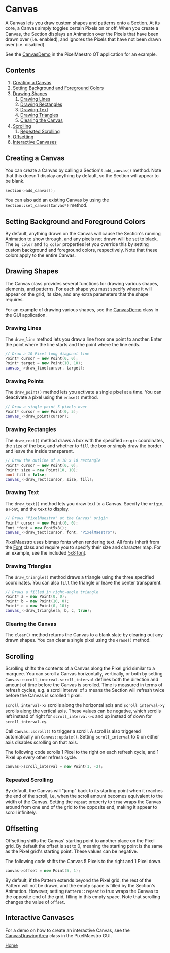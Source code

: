 # Canvas
A Canvas lets you draw custom shapes and patterns onto a Section. At its core, a Canvas simply toggles certain Pixels on or off. When you create a Canvas, the Section displays an Animation over the Pixels that have been drawn over (i.e. enabled), and ignores the Pixels that have not been drawn over (i.e. disabled).

See the [CanvasDemo](../gui/demo/canvasdemo.cpp) in the PixelMaestro QT application for an example.

## Contents
1. [Creating a Canvas](#creating-a-canvas)
2. [Setting Background and Foreground Colors](#setting-background-and-foreground-colors)
3. [Drawing Shapes](#drawing-shapes)
	1. [Drawing Lines](#drawing-lines)
	2. [Drawing Rectangles](#drawing-rectangles)
	3. [Drawing Text](#drawing-text)
	4. [Drawing Triangles](#drawing-triangles)
	5. [Clearing the Canvas](#clearing-the-canvas)
4. [Scrolling](#scrolling)
	1. [Repeated Scrolling](#repeated-scrolling)
5. [Offsetting](#offsetting)
6. [Interactive Canvases](#interactive-canvases)

## Creating a Canvas
You can create a Canvas by calling a Section's `add_canvas()` method. Note that this doesn't display anything by default, so the Section will appear to be blank.

```c++
section->add_canvas();
```
You can also add an existing Canvas by using the `Section::set_canvas(Canvas*)` method.

## Setting Background and Foreground Colors
By default, anything drawn on the Canvas will cause the Section's running Animation to show through, and any pixels not drawn will be set to black. The `bg_color` and `fg_color` properties let you override this by setting custom background and foreground colors, respectively. Note that these colors apply to the entire Canvas.

## Drawing Shapes
The Canvas class provides several functions for drawing various shapes, elements, and patterns. For each shape you must specify where it will appear on the grid, its size, and any extra parameters that the shape requires.

For an example of drawing various shapes, see the [CanvasDemo](../gui/demo/canvasdemo.cpp) class in the GUI application.

### Drawing Lines
The `draw_line` method lets you draw a line from one point to another. Enter the point where the line starts and the point where the line ends.

```c++
// Draw a 10 Pixel long diagonal line
Point* cursor = new Point(0, 0);
Point* target = new Point(10, 10);
canvas_->draw_line(cursor, target);
```

### Drawing Points
The `draw_point()` method lets you activate a single pixel at a time. You can deactivate a pixel using the `erase()` method.

```c++
// Draw a single point 5 pixels over
Point* cursor = new Point(0, 5);
canvas_->draw_point(cursor);
```

### Drawing Rectangles
The `draw_rect()` method draws a box with the specified `origin` coordinates, the `size` of the box, and whether to `fill` the box or simply draw the border and leave the inside transparent.

```c++
// Draw the outline of a 10 x 10 rectangle 
Point* cursor = new Point(0, 0);
Point* size = new Point(10, 10);
bool fill = false;
canvas_->draw_rect(cursor, size, fill);
```

### Drawing Text
The `draw_text()` method lets you draw text to a Canvas. Specify the `origin`, a `Font`, and the `text` to display.

```c++
// Draws "PixelMaestro" at the Canvas' origin
Point* cursor = new Point(0, 0);
Font *font = new Font5x8();
canvas_->draw_text(cursor, font, "PixelMaestro");
```

PixelMaestro uses bitmap fonts when rendering text. All fonts inherit from the [Font](../src/canvas/fonts/font.h) class and require you to specify their size and character map. For an example, see the included [5x8 font](../src/canvas/fonts/font5x8.h).

### Drawing Triangles
The `draw_triangle()` method draws a triangle using the three specified coordinates. You can also `fill` the triangle or leave the center transparent.

```c++
// Draws a filled in right-angle triangle
Point* a = new Point(0, 0);
Point* b = new Point(10, 0);
Point* c = new Point(0, 10);
canvas_->draw_triangle(a, b, c, true);
```

### Clearing the Canvas
The `clear()` method returns the Canvas to a blank slate by clearing out any drawn shapes. You can clear a single pixel using the `erase()` method.

## Scrolling
Scrolling shifts the contents of a Canvas along the Pixel grid similar to a marquee. You can scroll a Canvas horizontally, vertically, or both by setting `Canvas::scroll_interval`. `scroll_interval` defines both the direction and amount of time before the Canvas is scrolled. Time is measured in terms of refresh cycles, e.g. a scroll interval of `2` means the Section will refresh twice before the Canvas is scrolled 1 pixel.

 `scroll_interval->x` scrolls along the horizontal axis and `scroll_interval->y` scrolls along the vertical axis. These values can be negative, which scrolls left instead of right for `scroll_interval->x` and up instead of down for `scroll_interval->y`.

Call `Canvas::scroll()` to trigger a scroll. A scroll is also triggered automatically on `Canvas::update()`. Setting `scroll_interval` to 0 on either axis disables scrolling on that axis.

The following code scrolls 1 Pixel to the right on each refresh cycle, and 1 Pixel up every other refresh cycle.
```c++
canvas->scroll_interval = new Point(1, -2);
```

### Repeated Scrolling
By default, the Canvas will "jump" back to its starting point when it reaches the end of the scroll, i.e, when the scroll amount becomes equivalent to the width of the Canvas. Setting the `repeat` property to `true` wraps the Canvas around from one end of the grid to the opposite end, making it appear to scroll infinitely.

## Offsetting
Offsetting shifts the Canvas' starting point to another place on the Pixel grid. By default the offset is set to 0, meaning the starting point is the same as the Pixel grid's starting point. These values can be negative.

The following code shifts the Canvas 5 Pixels to the right and 1 Pixel down.
```c++
canvas->offset = new Point(5, 1);
```

By default, if the Pattern extends beyond the Pixel grid, the rest of the Pattern will not be drawn, and the empty space is filled by the Section's Animation. However, setting `Pattern::repeat` to true wraps the Canvas to the opposite end of the grid, filling in this empty space. Note that scrolling changes the value of `offset`.

## Interactive Canvases
For a demo on how to create an interactive Canvas, see the [CanvasDrawingArea](../gui/drawingarea/canvasdrawingarea.h) class in the PixelMaestro GUI.

[Home](README.md)
